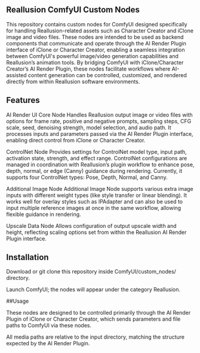 ## Reallusion ComfyUI Custom Nodes

This repository contains custom nodes for ComfyUI designed specifically for handling Reallusion-related assets such as Character Creator and iClone image and video files. 
These nodes are intended to be used as backend components that communicate and operate through the AI Render Plugin interface of iClone or Character Creator, 
enabling a seamless integration between ComfyUI's powerful image/video generation capabilities and Reallusion’s animation tools.
By bridging ComfyUI with iClone/Character Creator’s AI Render Plugin, these nodes facilitate workflows where AI-assisted content generation can be controlled, 
customized, and rendered directly from within Reallusion software environments.

## Features

AI Render UI Core Node
 Handles Reallusion output image or video files with options for frame rate, positive and negative prompts, sampling steps, CFG scale, seed, denoising strength, model selection, and audio path. 
It processes inputs and parameters passed via the AI Render Plugin interface, enabling direct control from iClone or Character Creator.


ControlNet Node
  Provides settings for ControlNet model type, input path, activation state, strength, and effect range. 
ControlNet configurations are managed in coordination with Reallusion’s plugin workflow to enhance pose, depth, normal, 
or edge (Canny) guidance during rendering. Currently, it supports four ControlNet types: Pose, Depth, Normal, and Canny.


Additional Image Node
  Additional Image Node supports various extra image inputs with different weight types (like style transfer or linear blending). 
It works well for overlay styles such as IPAdapter and can also be used to input multiple reference images at once in the same workflow, allowing flexible guidance in rendering.


Upscale Data Node
  Allows configuration of output upscale width and height, reflecting scaling options set from within the Reallusion AI Render Plugin interface.


## Installation

Download or git clone this repository inside ComfyUI/custom_nodes/ directory.


Launch ComfyUI; the nodes will appear under the category Reallusion.


##Usage


These nodes are designed to be controlled primarily through the AI Render Plugin of iClone or Character Creator, which sends parameters and file paths to ComfyUI via these nodes.


All media paths are relative to the input directory, matching the structure expected by the AI Render Plugin.
